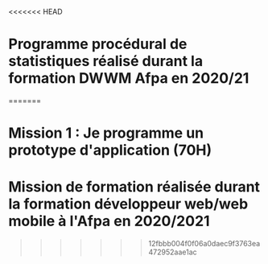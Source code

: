 <<<<<<< HEAD
# Programme procédural de statistiques réalisé durant la formation DWWM Afpa en 2020/21
=======
# Mission 1 : Je programme un prototype d'application (70H)
# Mission de formation réalisée durant la formation développeur web/web mobile à l'Afpa en 2020/2021
>>>>>>> 12fbbb004f0f06a0daec9f3763ea472952aae1ac

